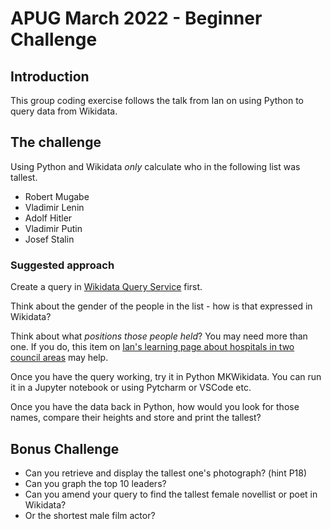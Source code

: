 # APUG March 2022 - Beginner Challenge

## Introduction

This group coding exercise follows the talk from Ian on using Python to query data from Wikidata. 

## The challenge

Using Python and Wikidata _only_ calculate who in the following list was tallest.

- Robert Mugabe
- Vladimir Lenin
- Adolf Hitler
- Vladimir Putin
- Josef Stalin

### Suggested approach

Create a query in [Wikidata Query Service](https://query.wikidata.org/) first. 

Think about the gender of the people in the list - how is that expressed in Wikidata?

Think about what _positions those people held_? You may need more than one. If you do, this item on [Ian's learning page about hospitals in two council areas](https://www.wikidata.org/wiki/User:Watty62/Learning#Hospitals) may help.

Once you have the query working, try it in Python MKWikidata. You can run it in a Jupyter notebook or using Pytcharm or VSCode etc.  

Once you have the data back in Python, how would you look for those names, compare their heights and store and print the tallest? 

## Bonus Challenge

- Can you retrieve and display the tallest one's photograph? (hint P18)
- Can you graph the top 10 leaders? 
- Can you amend your query to find the tallest female novellist or poet in Wikidata? 
- Or the shortest male film actor? 
